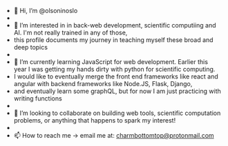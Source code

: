 - 👋 Hi, I’m @olsoninoslo
- 
- 👀 I’m interested in in back-web development, scientific computiing and AI. I'm not really trained in any of those, 
- this profile documents my journey in teaching myself these broad and deep topics
- 
- 🌱 I’m currently learning JavaScript for web development. Earlier this year I was getting my hands dirty with python for scientific computing.
- I would like to eventually merge the front end frameworks like react and angular with backend frameworks like Node.JS, Flask, Django,
- and eventually learn some graphQL, but for now I am just practicing with writing functions
- 
- 💞️ I’m looking to collaborate on building web tools, scientific computation problems, or anything that happens to spark my interest!
- 
- 📫 How to reach me -> email me at: charmbottomtop@protonmail.com

<!---
olsoninoslo/olsoninoslo is a ✨ special ✨ repository because its `README.md` (this file) appears on your GitHub profile.
You can click the Preview link to take a look at your changes.
--->
